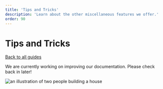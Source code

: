```yaml
---
title: 'Tips and Tricks'
description: 'Learn about the other miscellaneous features we offer.'
order: 90
---
```


<script context="module">
	export const prerender = true;
</script>

# Tips and Tricks

[Back to all guides](/guides/)

We are currently working on improving our documentation. Please check back in later!

![an illustration of two people building a house](/illustrations/construction.svg)

